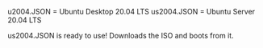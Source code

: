 u2004.JSON  = Ubuntu Desktop 20.04 LTS
us2004.JSON = Ubuntu Server  20.04 LTS

us2004.JSON is ready to use! Downloads the ISO and boots from it.
